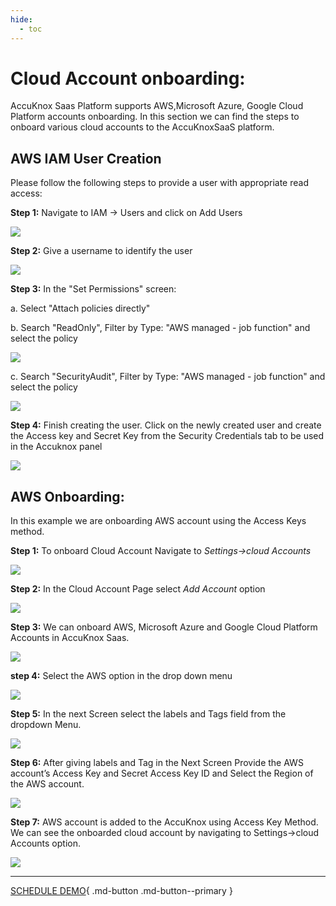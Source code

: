 ```yaml
---
hide:
  - toc
---
```



# **Cloud Account onboarding:**
AccuKnox Saas Platform supports AWS,Microsoft Azure, Google Cloud Platform accounts onboarding. In this section we can find the steps to onboard various cloud accounts to the AccuKnoxSaaS platform. 

## **AWS IAM User Creation**

Please follow the following steps to provide a user with appropriate read access:

**Step 1:** Navigate to IAM -> Users and click on Add Users 

![](/getting-started/images/iam-user-0.png)

**Step 2:** Give a username to identify the user

![](/getting-started/images/iam-user-1.png)

**Step 3:** In the "Set Permissions" screen:

a. Select "Attach policies directly"

b. Search "ReadOnly", Filter by Type: "AWS managed - job function" and select the policy

![](/getting-started/images/iam-user-2.png)

c. Search "SecurityAudit", Filter by Type: "AWS managed - job function" and select the policy

![](/getting-started/images/iam-user-3.png)

**Step 4:** Finish creating the user. Click on the newly created user and create the Access key and Secret Key from the Security Credentials tab to be used in the Accuknox panel

![](/getting-started/images/iam-user-4.png)

## **AWS Onboarding:**

In this example we are onboarding AWS account using the Access Keys method. 

**Step 1:** To onboard Cloud Account Navigate to *Settings->cloud Accounts*


![](/getting-started/images/cloud-onboarding-1.png)


**Step 2:** In the Cloud Account Page select *Add Account* option

![](/getting-started/images/cloud-onboarding-2.png)



**Step 3:** We can onboard AWS, Microsoft Azure and Google Cloud Platform Accounts in AccuKnox Saas.

![](/getting-started/images/cloud-onboarding-3.png)


**step 4:** Select the AWS option in the drop down menu

![](/getting-started/images/cloud-onboarding-4.png)


**Step 5:** In the next Screen select the labels and Tags field from the dropdown Menu.

![](/getting-started/images/cloud-onboarding-5.png)


**Step 6:** After giving labels and Tag in the Next Screen Provide the AWS account’s Access Key and Secret Access Key ID and Select the Region of the AWS account.

![](/getting-started/images/cloud-onboarding-6.png)

**Step 7:** AWS account is added to the AccuKnox using Access Key Method. We can see the onboarded cloud account by navigating to Settings->cloud Accounts option. 

![](/getting-started/images/cloud-onboarding-7.png)


- - - 
[SCHEDULE DEMO](https://www.accuknox.com/contact-us){ .md-button .md-button--primary }